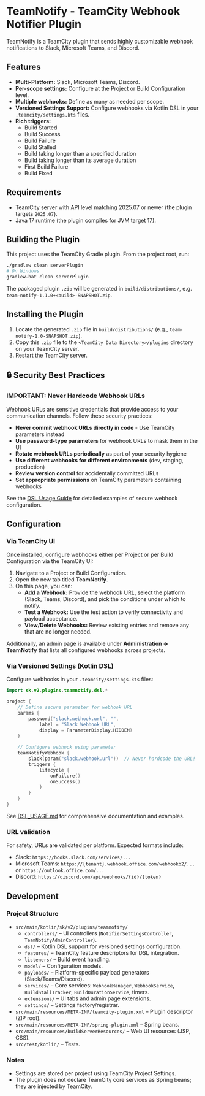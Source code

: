 # TeamNotify - TeamCity Webhook Notifier Plugin

TeamNotify is a TeamCity plugin that sends highly customizable webhook notifications to Slack, Microsoft Teams, and Discord.

## Features

*   **Multi-Platform:** Slack, Microsoft Teams, Discord.
*   **Per-scope settings:** Configure at the Project or Build Configuration level.
*   **Multiple webhooks:** Define as many as needed per scope.
*   **Versioned Settings Support:** Configure webhooks via Kotlin DSL in your `.teamcity/settings.kts` files.
*   **Rich triggers:**
    *   Build Started
    *   Build Success
    *   Build Failure
    *   Build Stalled
    *   Build taking longer than a specified duration
    *   Build taking longer than its average duration
    *   First Build Failure
    *   Build Fixed

## Requirements

*   TeamCity server with API level matching 2025.07 or newer (the plugin targets `2025.07`).
*   Java 17 runtime (the plugin compiles for JVM target 17).

## Building the Plugin

This project uses the TeamCity Gradle plugin. From the project root, run:

```bash
./gradlew clean serverPlugin
# On Windows
gradlew.bat clean serverPlugin
```

The packaged plugin `.zip` will be generated in `build/distributions/`, e.g. `team-notify-1.1.0+<build>-SNAPSHOT.zip`.

## Installing the Plugin

1.  Locate the generated `.zip` file in `build/distributions/` (e.g., `team-notify-1.0-SNAPSHOT.zip`).
2.  Copy this `.zip` file to the `<TeamCity Data Directory>/plugins` directory on your TeamCity server.
3.  Restart the TeamCity server.

## 🔒 Security Best Practices

### **IMPORTANT: Never Hardcode Webhook URLs**

Webhook URLs are sensitive credentials that provide access to your communication channels. Follow these security practices:

*   **Never commit webhook URLs directly in code** - Use TeamCity parameters instead
*   **Use password-type parameters** for webhook URLs to mask them in the UI
*   **Rotate webhook URLs periodically** as part of your security hygiene
*   **Use different webhooks for different environments** (dev, staging, production)
*   **Review version control** for accidentally committed URLs
*   **Set appropriate permissions** on TeamCity parameters containing webhooks

See the [DSL Usage Guide](DSL_USAGE.md) for detailed examples of secure webhook configuration.

## Configuration

### Via TeamCity UI

Once installed, configure webhooks either per Project or per Build Configuration via the TeamCity UI:

1.  Navigate to a Project or Build Configuration.
2.  Open the new tab titled **TeamNotify**.
3.  On this page, you can:
    *   **Add a Webhook:** Provide the webhook URL, select the platform (Slack, Teams, Discord), and pick the conditions under which to notify.
    *   **Test a Webhook:** Use the test action to verify connectivity and payload acceptance.
    *   **View/Delete Webhooks:** Review existing entries and remove any that are no longer needed.

Additionally, an admin page is available under **Administration → TeamNotify** that lists all configured webhooks across projects.

### Via Versioned Settings (Kotlin DSL)

Configure webhooks in your `.teamcity/settings.kts` files:

```kotlin
import sk.v2.plugins.teamnotify.dsl.*

project {
    // Define secure parameter for webhook URL
    params {
        password("slack.webhook.url", "",
            label = "Slack Webhook URL",
            display = ParameterDisplay.HIDDEN)
    }
    
    // Configure webhook using parameter
    teamNotifyWebhook {
        slack(param("slack.webhook.url"))  // Never hardcode the URL!
        triggers {
            lifecycle {
                onFailure()
                onSuccess()
            }
        }
    }
}
```

See [DSL_USAGE.md](DSL_USAGE.md) for comprehensive documentation and examples.

### URL validation

For safety, URLs are validated per platform. Expected formats include:

*   Slack: `https://hooks.slack.com/services/...`
*   Microsoft Teams: `https://{tenant}.webhook.office.com/webhookb2/...` or `https://outlook.office.com/...`
*   Discord: `https://discord.com/api/webhooks/{id}/{token}`

## Development

### Project Structure

*   `src/main/kotlin/sk/v2/plugins/teamnotify/`
    *   `controllers/` – UI controllers (`NotifierSettingsController`, `TeamNotifyAdminController`).
    *   `dsl/` – Kotlin DSL support for versioned settings configuration.
    *   `features/` – TeamCity feature descriptors for DSL integration.
    *   `listeners/` – Build event handling.
    *   `model/` – Configuration models.
    *   `payloads/` – Platform-specific payload generators (Slack/Teams/Discord).
    *   `services/` – Core services: `WebhookManager`, `WebhookService`, `BuildStallTracker`, `BuildDurationService`, timers.
    *   `extensions/` – UI tabs and admin page extensions.
    *   `settings/` – Settings factory/registrar.
*   `src/main/resources/META-INF/teamcity-plugin.xml` – Plugin descriptor (ZIP root).
*   `src/main/resources/META-INF/spring-plugin.xml` – Spring beans.
*   `src/main/resources/buildServerResources/` – Web UI resources (JSP, CSS).
*   `src/test/kotlin/` – Tests.

### Notes

* Settings are stored per project using TeamCity Project Settings.
* The plugin does not declare TeamCity core services as Spring beans; they are injected by TeamCity.

